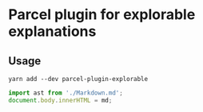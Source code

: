 # Parcel plugin for explorable explanations

## Usage

```
yarn add --dev parcel-plugin-explorable
```

```javascript
import ast from './Markdown.md';
document.body.innerHTML = md;
```